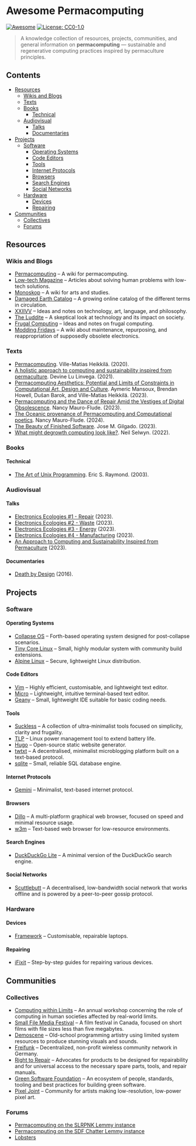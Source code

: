 # Awesome Permacomputing 
[![Awesome](https://awesome.re/badge.svg)](https://awesome.re)
[![License: CC0-1.0](https://img.shields.io/badge/License-CC0_1.0-lightgrey.svg)](http://creativecommons.org/publicdomain/zero/1.0/)

> A knowledge collection of resources, projects, communities, and general information on **permacomputing** — sustainable and regenerative computing practices inspired by permaculture principles.

## Contents

- [Resources](#resources)
  - [Wikis and Blogs](#wikis-and-blogs)
  - [Texts](#texts)
  - [Books](#books)
    - [Technical](#technical)
  - [Audiovisual](#audiovisual)
    - [Talks](#talks)
    - [Documentaries](#documentaries)
- [Projects](#projects)
  - [Software](#software)
    - [Operating Systems](#operating-systems)
    - [Code Editors](#code-editors)
    - [Tools](#tools)
    - [Internet Protocols](#internet-protocols)
    - [Browsers](#browsers)
    - [Search Engines](#search-engines)
    - [Social Networks](#social-networks)
  - [Hardware](#hardware)
    - [Devices](#devices)
    - [Repairing](#repairing)
- [Communities](#communities)
  - [Collectives](#collectives)
  - [Forums](#forums)
    

## Resources

### Wikis and Blogs
  - [Permacomputing](https://permacomputing.net) – A wiki for permacomputing.
  - [Low-tech Magazine](https://www.lowtechmagazine.com/) – Articles about solving human problems with low-tech solutions.
  - [Monoskop](https://monoskop.org/) – A wiki for arts and studies.
  - [Damaged Earth Catalog](https://damaged.bleu255.com/) – A growing online catalog of the different terms in circulation.
  - [XXIIVV](https://wiki.xxiivv.com/site/home.html) – Ideas and notes on technology, art, language, and philosophy.
  - [The Luddite](https://theluddite.org/) – A skeptical look at technology and its impact on society.
  - [Frugal Computing](https://frugalcomputing.neocities.org/) – Ideas and notes on frugal computing.
  - [Modding Fridays](https://moddingfridays.bleu255.com/) – A wiki about maintenance, repurposing, and reappropriation of supposedly obsolete electronics.

### Texts
  - [Permacomputing](http://viznut.fi/files/texts-en/permacomputing.html). Ville-Matias Heikkilä. (2020).
  - [A holistic approach to computing and sustainability inspired from permaculture](https://wiki.xxiivv.com/site/permacomputing.html). Devine Lu Linvega. (2021).
  - [Permacomputing Aesthetics: Potential and Limits of Constraints in Computational Art, Design and Culture](https://limits.pubpub.org/pub/6loh1eqi/release/1). Aymeric Mansoux, Brendan Howell, Dušan Barok, and Ville-Matias Heikkilä. (2023).
  - [Permacomputing and the Dance of Repair Amid the Vestiges of Digital Obsolescence](https://networkcultures.org/performanceofcode/2023/09/05/the-dance-of-repair-amid-the-vestiges-of-digital-obsolescence/). Nancy Mauro-Flude. (2023).
  - [The Oceanic provenance of Permacomputing and Computational poetics](https://www.autoluminescence.institute/resources/library/intro-oceanic_provenance_permacomputing_codework/). Nancy Mauro-Flude. (2024).
  - [The Beauty of Finished Software](https://josem.co/the-beauty-of-finished-software/). Jose M. Gilgado. (2023).
  - [What might degrowth computing look like?](https://criticaledtech.com/2022/04/08/what-might-degrowth-computing-look-like/). Neil Selwyn. (2022).

### Books
  #### Technical
  - [The Art of Unix Programming](http://www.catb.org/esr/writings/taoup/html/index.html). Eric S. Raymond. (2003).

### Audiovisual
  #### Talks
  - [Electronics Ecologies #1 - Repair](https://www.youtube.com/playlist?list=PLE_y90GftjpbQr8TyY-md0znvPrsrfHd8) (2023).
  - [Electronics Ecologies #2 - Waste](https://www.youtube.com/playlist?list=PLE_y90GftjpZbr0HN3dZZ9eJ36LtyHzXQ) (2023).
  - [Electronics Ecologies #3 - Energy](https://www.youtube.com/playlist?list=PLE_y90GftjpY1jBRaT0kdJxZV1SkF2-Zm) (2023).
  - [Electronics Ecologies #4 - Manufacturing](https://www.youtube.com/playlist?list=PLE_y90GftjpaX_vV7Q5QHOSmhJa0DEmB0) (2023).
  - [An Approach to Computing and Sustainability Inspired from Permaculture](https://www.youtube.com/watch?v=T3u7bGgVspM&t=591s) (2023).

  #### Documentaries
  - [Death by Design](https://www.imdb.com/title/tt5693890/) (2016).

## Projects

### Software

#### Operating Systems
  - [Collapse OS](http://collapseos.org/) – Forth-based operating system designed for post-collapse scenarios.
  - [Tiny Core Linux](http://tinycorelinux.net/) – Small, highly modular system with community build extensions.
  - [Alpine Linux](https://www.alpinelinux.org/) – Secure, lightweight Linux distribution.

#### Code Editors
  - [Vim](https://www.vim.org/) – Highly efficient, customisable, and lightweight text editor.
  - [Micro](https://micro-editor.github.io/) – Lightweight, intuitive terminal-based text editor.
  - [Geany](https://www.geany.org/) – Small, lightweight IDE suitable for basic coding needs.

#### Tools
  - [Suckless](https://suckless.org/) – A collection of ultra-minimalist tools focused on simplicity, clarity and frugality.
  - [TLP](https://linrunner.de/tlp/) – Linux power management tool to extend battery life.
  - [Hugo](https://gohugo.io/) – Open-source static website generator.
  - [twtxt](https://twtxt.readthedocs.io/en/stable/) – A decentralised, minimalist microblogging platform built on a text-based protocol.
  - [sqlite](https://www.sqlite.org/) – Small, reliable SQL database engine.

#### Internet Protocols
  - [Gemini](https://geminiprotocol.net/) – Minimalist, text-based internet protocol.

#### Browsers
  - [Dillo](https://dillo.org/) – A multi-platform graphical web browser, focused on speed and minimal resource usage.
  - [w3m](https://w3m.sourceforge.net/) – Text-based web browser for low-resource environments.

#### Search Engines
  - [DuckDuckGo Lite](https://lite.duckduckgo.com/lite) – A minimal version of the DuckDuckGo search engine.

#### Social Networks
  - [Scuttlebutt](https://scuttlebutt.nz/) – A decentralised, low-bandwidth social network that works offline and is powered by a peer-to-peer gossip protocol.

### Hardware

#### Devices
  - [Framework](https://frame.work/) – Customisable, repairable laptops.

#### Repairing
  - [iFixit](https://www.ifixit.com/Guide) – Step-by-step guides for repairing various devices.

## Communities

### Collectives

  - [Computing within Limits](https://limits.pubpub.org/) – An annual workshop concerning the role of computing in human societies affected by real-world limits.
  - [Small File Media Festival](https://smallfile.ca/) – A film festival in Canada, focused on short films with file sizes less than five megabytes.
  - [Demoscene](https://www.demoscene.info/) – Old-school programming artistry using limited system resources to produce stunning visuals and sounds.
  - [Freifunk](https://freifunk.net/en/) – Decentralized, non-profit wireless community network in Germany.
  - [Right to Repair](https://repair.eu/) – Advocates for products to be designed for repairability and for universal access to the necessary spare parts, tools, and repair manuals.
  - [Green Software Foundation](https://greensoftware.foundation/) – An ecosystem of people, standards, tooling and best practices for building green software.
  - [Pixel Joint](https://www.pixeljoint.com/) – Community for artists making low-resolution, low-power pixel art.

### Forums
 - [Permacomputing on the SLRPNK Lemmy instance](https://slrpnk.net/c/permacomputing)
 - [Permacomputing on the SDF Chatter Lemmy instance](https://lemmy.sdf.org/c/permacomputing)
 - [Lobsters](https://lobste.rs/)
